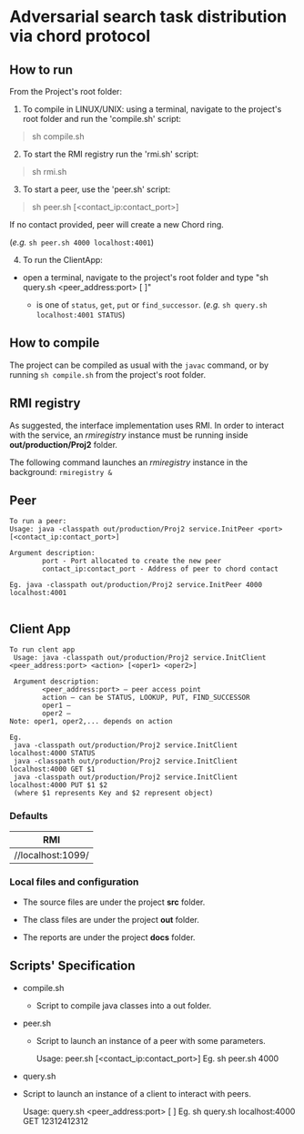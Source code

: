# Adversarial search task distribution via chord protocol

## How to run
From the Project's root folder:

1. To compile in LINUX/UNIX: using a terminal, navigate to the project's root folder and run the 'compile.sh' script:
  > sh compile.sh

2. To start the RMI registry run the 'rmi.sh' script:
  > sh rmi.sh  

3. To start a peer, use the 'peer.sh' script:
  > sh peer.sh <port> [<contact_ip:contact_port>]
  
If no contact provided, peer will create a new Chord ring.

(_e.g._ ```sh peer.sh 4000 localhost:4001```)

4. To run the ClientApp:
  - open a terminal, navigate to the project's root folder and type "sh query.sh <peer_address:port> <action> [<oper1> <oper2>]"
    - <action> is one of ```status```, ```get```, ```put``` or ```find_successor```.
	(_e.g._ ```sh query.sh localhost:4001 STATUS```)


## How to compile

The project can be compiled as usual with the ```javac``` command, or by running ```sh compile.sh``` from the project's root folder.

## RMI registry

As suggested, the interface implementation uses RMI. In order to interact with the service, an *rmiregistry* instance must be running inside **out/production/Proj2** folder.

The following command launches an *rmiregistry* instance in the background:
```rmiregistry &```


## Peer

```
To run a peer:
Usage: java -classpath out/production/Proj2 service.InitPeer <port> [<contact_ip:contact_port>]

Argument description:
		port - Port allocated to create the new peer
		contact_ip:contact_port - Address of peer to chord contact
				
Eg. java -classpath out/production/Proj2 service.InitPeer 4000 localhost:4001


```

## Client App

```
To run clent app
 Usage: java -classpath out/production/Proj2 service.InitClient <peer_address:port> <action> [<oper1> <oper2>]
 
 Argument description:
		<peer_address:port> – peer access point
		action – can be STATUS, LOOKUP, PUT, FIND_SUCCESSOR
		oper1 – 
		oper2 – 
Note: oper1, oper2,... depends on action

Eg.
 java -classpath out/production/Proj2 service.InitClient localhost:4000 STATUS
 java -classpath out/production/Proj2 service.InitClient localhost:4000 GET $1
 java -classpath out/production/Proj2 service.InitClient localhost:4000 PUT $1 $2
 (where $1 represents Key and $2 represent object)
```

### Defaults

|RMI              |
|-----------------|
|//localhost:1099/|


### Local files and configuration

- The source files are under the project **src** folder.

- The class files are under the project **out** folder.

- The reports are under the project **docs** folder.



## Scripts' Specification

- compile.sh
  - Script to compile java classes into a out folder.

- peer.sh
  - Script to launch an instance of a peer with some parameters.

    Usage: peer.sh <port> [<contact_ip:contact_port>]
      Eg. sh peer.sh 4000
      
 - query.sh
  - Script to launch an instance of a client to interact with peers.

    Usage: query.sh <peer_address:port> <action> [<oper1> <oper2>]
      Eg. sh query.sh localhost:4000 GET 12312412312     
      
